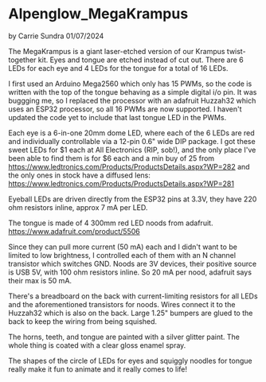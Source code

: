 # Alpenglow_MegaKrampus
by Carrie Sundra
01/07/2024

The MegaKrampus is a giant laser-etched version of our Krampus
twist-together kit.  Eyes and tongue are etched instead of cut out.
There are 6 LEDs for each eye and 4 LEDs for the tongue for a total
of 16 LEDs.  

I first used an Arduino Mega2560 which only has 15 PWMs, so the code
is written with the top of the tongue behaving as a simple digital
i/o pin.  It was buggging me, so I replaced the processor with an
adafruit Huzzah32 which uses an ESP32 processor, so all 16 PWMs are
now supported.  I haven't updated the code yet to include that
last tongue LED in the PWMs.

Each eye is a 6-in-one 20mm dome LED, where each of the 6 LEDs
are red and individually controllable via a 12-pin 0.6" wide DIP package.
I got these sweet LEDs for $1 each at All Electronics (RIP, sob!), and the
only place I've been able to find them is for $6 each and a min buy of 25
from https://www.ledtronics.com/Products/ProductsDetails.aspx?WP=282
and the only ones in stock have a diffused lens:
https://www.ledtronics.com/Products/ProductsDetails.aspx?WP=281

Eyeball LEDs are driven directly from the ESP32 pins at 3.3V,
they have 220 ohm resistors inline, approx 7 mA per LED.

The tongue is made of 4 300mm red LED noods from adafruit.
https://www.adafruit.com/product/5506

Since they can pull more current (50 mA) each and I didn't want to
be limited to low brightness, I controlled each of them with an 
N channel transistor which switches GND.  Noods are 3V devices,
their positive source is USB 5V, with 100 ohm resistors inline.
So 20 mA per nood, adafruit says their max is 50 mA.

There's a breadboard on the back with current-limiting resistors for 
all LEDs and the aforementioned transistors for noods.  Wires
connect it to the Huzzah32 which is also on the back.  Large 1.25"
bumpers are glued to the back to keep the wiring from being
squished.

The horns, teeth, and tongue are painted with a silver glitter paint.
The whole thing is coated with a clear gloss enamel spray.

The shapes of the circle of LEDs for eyes and squiggly noodles for tongue
really make it fun to animate and it really comes to life!
